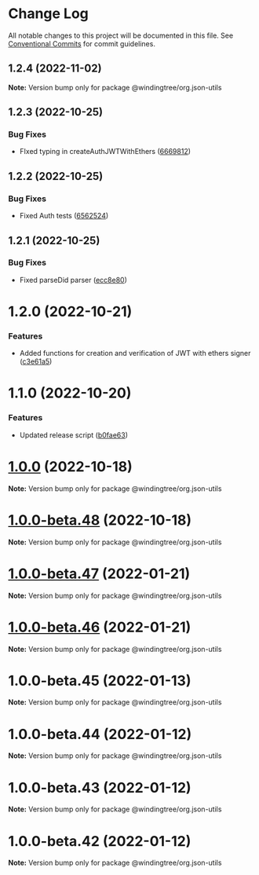 # Change Log

All notable changes to this project will be documented in this file.
See [Conventional Commits](https://conventionalcommits.org) for commit guidelines.

## 1.2.4 (2022-11-02)

**Note:** Version bump only for package @windingtree/org.json-utils





## 1.2.3 (2022-10-25)


### Bug Fixes

* FIxed typing in createAuthJWTWithEthers ([6669812](https://github.com/windingtree/org.id-sdk/commit/6669812dd75e6ae726bd7f4707514bf573c9a273))





## 1.2.2 (2022-10-25)


### Bug Fixes

* Fixed Auth tests ([6562524](https://github.com/windingtree/org.id-sdk/commit/65625243cf238ba59d99947a94af338aeb5b249e))





## 1.2.1 (2022-10-25)


### Bug Fixes

* Fixed parseDid parser ([ecc8e80](https://github.com/windingtree/org.id-sdk/commit/ecc8e8087c10830cc0f8255d0df2d5f47dc96c3d))





# 1.2.0 (2022-10-21)


### Features

* Added functions for creation and verification of JWT with ethers signer ([c3e61a5](https://github.com/windingtree/org.id-sdk/commit/c3e61a54f523adf220cb3e0ef15633794fae902d))





# 1.1.0 (2022-10-20)


### Features

* Updated release script ([b0fae63](https://github.com/windingtree/org.id-sdk/commit/b0fae63798ce737db2a12801d35c2f2d818bf166))





# [1.0.0](https://github.com/windingtree/org.id-sdk/compare/v1.0.0-beta.48...v1.0.0) (2022-10-18)

**Note:** Version bump only for package @windingtree/org.json-utils





# [1.0.0-beta.48](https://github.com/windingtree/org.id-sdk/compare/v1.0.0-beta.47...v1.0.0-beta.48) (2022-10-18)

**Note:** Version bump only for package @windingtree/org.json-utils





# [1.0.0-beta.47](https://github.com/windingtree/org.id-sdk/compare/v1.0.0-beta.46...v1.0.0-beta.47) (2022-01-21)

**Note:** Version bump only for package @windingtree/org.json-utils





# [1.0.0-beta.46](https://github.com/windingtree/org.id-sdk/compare/v1.0.0-beta.45...v1.0.0-beta.46) (2022-01-21)

**Note:** Version bump only for package @windingtree/org.json-utils





# 1.0.0-beta.45 (2022-01-13)

**Note:** Version bump only for package @windingtree/org.json-utils





# 1.0.0-beta.44 (2022-01-12)

**Note:** Version bump only for package @windingtree/org.json-utils





# 1.0.0-beta.43 (2022-01-12)

**Note:** Version bump only for package @windingtree/org.json-utils





# 1.0.0-beta.42 (2022-01-12)

**Note:** Version bump only for package @windingtree/org.json-utils
